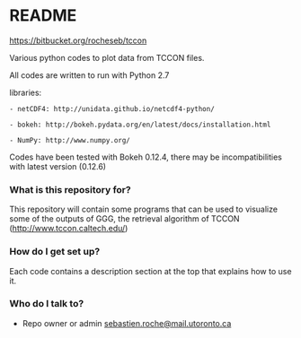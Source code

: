 # README #

https://bitbucket.org/rocheseb/tccon

Various python codes to plot data from TCCON files.

All codes are written to run with Python 2.7

libraries:

	- netCDF4: http://unidata.github.io/netcdf4-python/
	
	- bokeh: http://bokeh.pydata.org/en/latest/docs/installation.html
	
	- NumPy: http://www.numpy.org/

Codes have been tested with Bokeh 0.12.4, there may be incompatibilities with latest version (0.12.6)

### What is this repository for? ###

This repository will contain some programs that can be used to visualize some of the outputs of GGG, the retrieval algorithm of TCCON (http://www.tccon.caltech.edu/)

### How do I get set up? ###

Each code contains a description section at the top that explains how to use it.

### Who do I talk to? ###

* Repo owner or admin
sebastien.roche@mail.utoronto.ca
